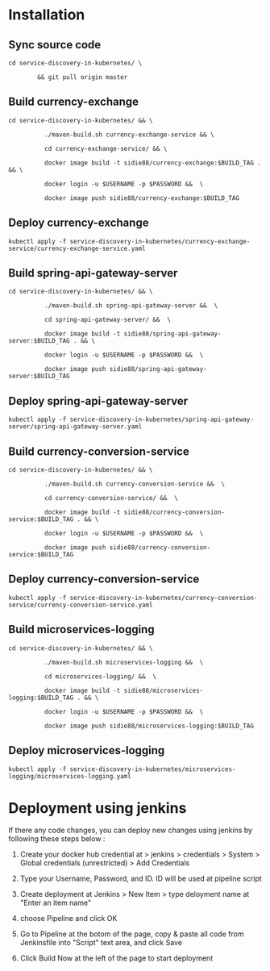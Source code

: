 # Installation

## Sync source code

`cd service-discovery-in-kubernetes/ \ `

 `        && git pull origin master`
  
  
## Build currency-exchange 

`cd service-discovery-in-kubernetes/ && \ `

`			./maven-build.sh currency-exchange-service && \ `

`			cd currency-exchange-service/ && \ `

`			docker image build -t sidie88/currency-exchange:$BUILD_TAG . && \ `

`			docker login -u $USERNAME -p $PASSWORD &&  \ `

`			docker image push sidie88/currency-exchange:$BUILD_TAG `
			
## Deploy currency-exchange

`kubectl apply -f service-discovery-in-kubernetes/currency-exchange-service/currency-exchange-service.yaml`

## Build spring-api-gateway-server 

`cd service-discovery-in-kubernetes/ && \ `

`			./maven-build.sh spring-api-gateway-server &&  \ `

`			cd spring-api-gateway-server/ &&  \ `

`			docker image build -t sidie88/spring-api-gateway-server:$BUILD_TAG . && \ `

`			docker login -u $USERNAME -p $PASSWORD &&  \ `

`			docker image push sidie88/spring-api-gateway-server:$BUILD_TAG `
			
## Deploy spring-api-gateway-server

`kubectl apply -f service-discovery-in-kubernetes/spring-api-gateway-server/spring-api-gateway-server.yaml`
  
## Build currency-conversion-service 

`cd service-discovery-in-kubernetes/ && \ `

`			./maven-build.sh currency-conversion-service &&  \ `

`			cd currency-conversion-service/ &&  \ `

`			docker image build -t sidie88/currency-conversion-service:$BUILD_TAG . && \ `

`			docker login -u $USERNAME -p $PASSWORD &&  \ `

`			docker image push sidie88/currency-conversion-service:$BUILD_TAG `
			
## Deploy currency-conversion-service

`kubectl apply -f service-discovery-in-kubernetes/currency-conversion-service/currency-conversion-service.yaml`
  
## Build microservices-logging 

`cd service-discovery-in-kubernetes/ && \ `

`			./maven-build.sh microservices-logging &&  \ `

`			cd microservices-logging/ &&  \ `

`			docker image build -t sidie88/microservices-logging:$BUILD_TAG . && \ `

`			docker login -u $USERNAME -p $PASSWORD &&  \ `

`			docker image push sidie88/microservices-logging:$BUILD_TAG  `

## Deploy microservices-logging

`kubectl apply -f service-discovery-in-kubernetes/microservices-logging/microservices-logging.yaml`
  
# Deployment using jenkins

If there any code changes, you can deploy new changes using jenkins by following these steps below :

1. Create your docker hub credential at > jenkins > credentials > System > Global credentials (unrestricted) > Add Credentials

2. Type your Username, Password, and ID. ID will be used at pipeline script

3. Create deployment at Jenkins > New Item > type deloyment name at "Enter an item name"

4. choose Pipeline and click OK

5. Go to Pipeline at the botom of the page, copy & paste all code from Jenkinsfile into "Script" text area, and click Save

6. Click Build Now at the left of the page to start deployment

